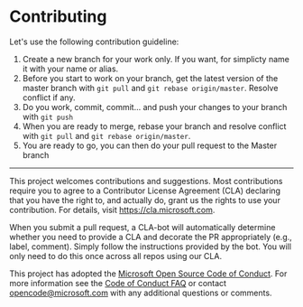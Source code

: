 
# Contributing

Let's use the following contribution guideline:
1. Create a new branch for your work only. If you want, for simplicty name it with your name or alias.
2. Before you start to work on your branch, get the latest version of the master branch with `git pull` and `git rebase origin/master`. Resolve conflict if any.
3. Do you work, commit, commit... and push your changes to your branch with `git push`
4. When you are ready to merge, rebase your branch and resolve conflict with `git pull` and `git rebase origin/master`.
5. You are ready to go, you can then do your pull request to the Master branch


---

This project welcomes contributions and suggestions.  Most contributions require you to agree to a
Contributor License Agreement (CLA) declaring that you have the right to, and actually do, grant us
the rights to use your contribution. For details, visit https://cla.microsoft.com.

When you submit a pull request, a CLA-bot will automatically determine whether you need to provide
a CLA and decorate the PR appropriately (e.g., label, comment). Simply follow the instructions
provided by the bot. You will only need to do this once across all repos using our CLA.

This project has adopted the [Microsoft Open Source Code of Conduct](https://opensource.microsoft.com/codeofconduct/).
For more information see the [Code of Conduct FAQ](https://opensource.microsoft.com/codeofconduct/faq/) or
contact [opencode@microsoft.com](mailto:opencode@microsoft.com) with any additional questions or comments.
